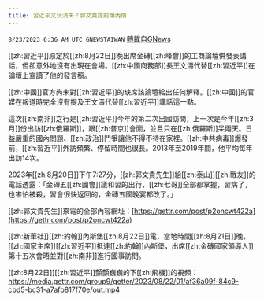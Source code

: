 ```yaml
---
title: 習近平又玩消失？郭文貴提前爆內情
---
```

`8/23/2023 6:36 AM UTC GNEWSTAIWAN` [轉載自GNews](https://gnews.org/articles/1586843)

[[zh:習近平]]原定於[[zh:8月22日]]晚出席金磚[[zh:峰會]]的工商論壇併發表講話，但卻意外地沒有出現在會場。[[zh:中國商務部]]長王文濤代替[[zh:習近平]]在論壇上宣讀了他的發言稿。

[[zh:中國]]官方尚未對[[zh:習近平]]的缺席該論壇給出任何解釋。[[zh:中國]]的官媒在報道時完全沒有提及王文濤代替[[zh:習近平]]講話這一點。

這次[[zh:南非]]之行是[[zh:習近平]]今年的第二次出國訪問，上一次是今年[[zh:3月]]份出訪[[zh:俄羅斯]]，跟[[zh:普京]]會面，並且只在[[zh:俄羅斯]]呆兩天。日益嚴重的國內問題、[[zh:政治]]鬥爭讓他不得不待在家裡。[[zh:中共病毒]]爆發前，[[zh:習近平]]外訪頻繁、停留時間也很長。2013年至2019年間，他平均每年出訪14次。

2023年[[zh:8月20日]]下午7:27分，[[zh:郭文貴先生]]給[[zh:泰山]][[zh:戰友]]的電話透露：「金磚五[[zh:國會]]議和習的出行，[[zh:七哥]]全部都掌握，習病了，也害怕被殺，習會很快返回的，金磚五國晚宴都改了。」

[[zh:郭文貴先生]]來電的全部內容網址：[https://gettr.com/post/p2oncwt422a](https://gettr.com/post/p2oncwt422a)

[[zh:新華社]][[zh:約翰]]內斯堡[[zh:8月22日]]電，當地時間[[zh:8月21日]]晚，[[zh:國家主席]][[zh:習近平]]抵達[[zh:約翰]]內斯堡，出席[[zh:金磚國家領導人]]第十五次會晤並對[[zh:南非]]進行國事訪問。

[[zh:8月22日]][[zh:習近平]]顫顫巍巍的下[[zh:飛機]]的視頻：
https://media.gettr.com/group9/getter/2023/08/22/01/af36a09f-84c9-cbd5-bc31-a7afb817f70e/out.mp4  

